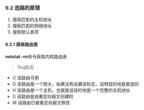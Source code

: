### 9.2 选路的原理
1. 搜索匹配的主机地址
2. 搜索匹配的网络地址
3. 搜索默认表项

#### 9.2.1 简单路由表
**netstat -rn**命令获取内核路由表
> flag标志
- U 该路由可用
- G 该路由是一个网关。如果没有设置该标志，说明目的地是直连的
- H 该路由是一个主机，也就是说目的地是一个完整的主机地址
- D 该路由是由重定向报文创建的
- M 该路由已被重定向报文修改